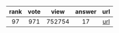 
| rank | vote | view | answer | url |
|:-:|:-:|:-:|:-:|:-:|
|97|971|752754|17| [url](http://stackoverflow.com/questions/2846653/how-to-use-threading-in-python) |
